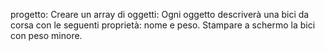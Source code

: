 progetto: Creare un array di oggetti:
Ogni oggetto descriverà una bici da corsa con le seguenti proprietà: nome e peso.
Stampare a schermo la bici con peso minore.